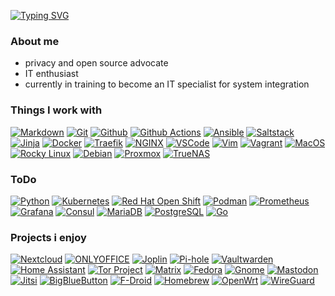 [![Typing SVG](https://readme-typing-svg.herokuapp.com?lines=Hi+there+%F0%9F%91%8B%F0%9F%8F%BB)](https://git.io/typing-svg)

### About me
* privacy and open source advocate
* IT enthusiast
* currently in training to become an IT specialist for system integration

### Things I work with

[![Markdown](https://img.shields.io/badge/-Markdown-000000?style=flat\&logo=Markdown)](https://www.markdownguide.org)
[![Git](https://img.shields.io/badge/-Git-F05032?style=flat\&logo=Git\&logoColor=white)](https://git-scm.com)
[![Github](https://img.shields.io/badge/-Github-181717?style=flat\&logo=Github)](https://github.com)
[![Github Actions](https://img.shields.io/badge/-Github_Actions-2088FF?style=flat\&logo=Github-Actions\&logoColor=white)](https://github.com/actions)
[![Ansible](https://img.shields.io/badge/-Ansible-EE0000?style=flat\&logo=Ansible)](https://www.ansible.com)
[![Saltstack](https://img.shields.io/badge/-Saltstack-57BCAD?style=flat\&logo=salt-project\&logoColor=white)](https://saltproject.io)
[![Jinja](https://img.shields.io/badge/-Jinja-B41717?style=flat\&logo=Jinja\&logoColor=white)](https://jinja.palletsprojects.com)
[![Docker](https://img.shields.io/badge/-Docker-2496ED?style=flat\&logo=docker\&logoColor=white)](https://www.docker.com)
[![Traefik](https://img.shields.io/badge/-Traefik-333333?style=flat\&logo=Traefik)](https://traefik.io/traefik/)
[![NGINX](https://img.shields.io/badge/-NGINX-009639?style=flat\&logo=NGINX)](https://www.nginx.com)
[![VSCode](https://img.shields.io/badge/-VSCode-007ACC?style=flat\&logo=visual-studio-code\&logoColor=white)](https://code.visualstudio.com)
[![Vim](https://img.shields.io/badge/-Vim-019733?style=flat\&logo=Vim\&logoColor=white)](https://www.vim.org)
[![Vagrant](https://img.shields.io/badge/-Vagrant-1868F2?style=flat\&logo=Vagrant)](https://www.vagrantup.com)
[![MacOS](https://img.shields.io/badge/-MacOS-000000?style=flat\&logo=Apple)](https://www.apple.com/de/macos/monterey/)
[![Rocky Linux](https://img.shields.io/badge/-Rocky_Linux-10B981?style=flat\&logo=rocky-linux\&logoColor=white)](https://rockylinux.org)
[![Debian](https://img.shields.io/badge/-Debian-A81D33?style=flat\&logo=Debian)](https://www.debian.org)
[![Proxmox](https://img.shields.io/badge/-Proxmox-E57000?style=flat\&logo=Proxmox\&logoColor=white)](https://www.proxmox.com/en/)
[![TrueNAS](https://img.shields.io/badge/-TrueNAS-0095D5?style=flat\&logo=TrueNAS\&logoColor=white)](https://www.truenas.com)

### ToDo

[![Python](https://img.shields.io/badge/-Python-3776AB?style=flat\&logo=Python\&logoColor=white)](https://www.python.org)
[![Kubernetes](https://img.shields.io/badge/-Kubernetes-326CE5?style=flat\&logo=Kubernetes\&logoColor=white)](https://kubernetes.io)
[![Red Hat Open Shift](https://img.shields.io/badge/-Red_Hat_Open_Shift-EE0000?style=flat\&logo=Red-Hat-Open-Shift)](https://www.redhat.com/en/technologies/cloud-computing/openshift)
[![Podman](https://img.shields.io/badge/-Podman-892CA0?style=flat\&logo=Podman\&logoColor=white)](https://podman.io)
[![Prometheus](https://img.shields.io/badge/-Prometheus-E6522C?style=flat\&logo=Prometheus\&logoColor=white)](https://prometheus.io)
[![Grafana](https://img.shields.io/badge/-Grafana-F46800?style=flat\&logo=Grafana\&logoColor=white)](https://grafana.com)
[![Consul](https://img.shields.io/badge/-Consul-F24C53?style=flat\&logo=Consul\&logoColor=white)](https://www.consul.io)
[![MariaDB](https://img.shields.io/badge/-MariaDB-003545?style=flat\&logo=MariaDB\&logoColor=white)](https://mariadb.org)
[![PostgreSQL](https://img.shields.io/badge/-PostgreSQL-4169E1?style=flat\&logo=PostgreSQL\&logoColor=white)](https://www.postgresql.org)
[![Go](https://img.shields.io/badge/-Go-00ADD8?style=flat\&logo=Go\&logoColor=white)](https://go.dev)

### Projects i enjoy

[![Nextcloud](https://img.shields.io/badge/-Nextcloud-0082C9?style=flat\&logo=Nextcloud)](https://nextcloud.com)
[![ONLYOFFICE](https://img.shields.io/badge/-ONLYOFFICE-444444?style=flat\&logo=onlyoffice\&logoColor=white)](https://www.onlyoffice.com)
[![Joplin](https://img.shields.io/badge/-Joplin-1071D3?style=flat\&logo=Joplin)](https://joplinapp.org)
[![Pi-hole](https://img.shields.io/badge/-Pi--hole-96060C?style=flat\&logo=Pi-hole)](https://pi-hole.net)
[![Vaultwarden](https://img.shields.io/badge/-Vaultwarden-175DDC?style=flat\&logo=Bitwarden)](https://github.com/dani-garcia/vaultwarden)
[![Home Assistant](https://img.shields.io/badge/-Home_Assistant-41BDF5?style=flat\&logo=Home-Assistant\&logoColor=white)](https://www.home-assistant.io)
[![Tor Project](https://img.shields.io/badge/-Tor_Project-7E4798?style=flat\&logo=tor-project)](https://www.torproject.org)
[![Matrix](https://img.shields.io/badge/-Matrix-000000?style=flat\&logo=Matrix\&logoColor=white)](https://matrix.org)
[![Fedora](https://img.shields.io/badge/-Fedora-51A2DA?style=flat\&logo=Fedora\&logoColor=white)](https://getfedora.org)
[![Gnome](https://img.shields.io/badge/-Gnome-4A86CF?style=flat\&logo=Gnome\&logoColor=white)](https://www.gnome.org)
[![Mastodon](https://img.shields.io/badge/-Mastodon-3088D4?style=flat\&logo=Mastodon\&logoColor=white)](https://joinmastodon.org)
[![Jitsi](https://img.shields.io/badge/-Jitsi-97979A?style=flat\&logo=Jitsi\&logoColor=white)](https://jitsi.org)
[![BigBlueButton](https://img.shields.io/badge/-BigBlueButton-283274?style=flat\&logo=BigBlueButton\&logoColor=white)](https://bigbluebutton.org)
[![F-Droid](https://img.shields.io/badge/-F--Droid-1976D2?style=flat\&logo=F-Droid\&logoColor=white)](https://f-droid.org/en/)
[![Homebrew](https://img.shields.io/badge/-Homebrew-FBB040?style=flat\&logo=Homebrew\&logoColor=white)](https://brew.sh)
[![OpenWrt](https://img.shields.io/badge/-OpenWrt-00B5E2?style=flat\&logo=OpenWrt\&logoColor=white)](https://openwrt.org)
[![WireGuard](https://img.shields.io/badge/-WireGuard-88171A?style=flat\&logo=WireGuard\&logoColor=white)](https://www.wireguard.com)
